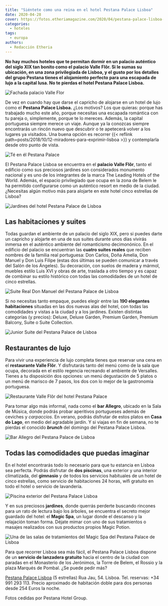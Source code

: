 ```yaml
---
title: "Siéntete como una reina en el hotel Pestana Palace Lisboa"
date: 2020-04-28
cover: https://fotos.etheriamagazine.com/2020/04/pestana-palace-lisboa-jardines.jpg
categories: 
  - hoteles
tags: 
  - europa
authors: 
  - Redacción Etheria
---
```


**No hay muchos hoteles que te permitan dormir en un palacio auténtico del siglo XIX tan 
bonito como el palacio Valle Flôr. Si le sumas su ubicación, en una zona privilegiada de 
Lisboa, y el gusto por los detalles del grupo Pestana tienes el alojamiento perfecto 
para una escapada de lujo a la capital lusa. No te pierdas el hotel Pestana Palace 
Lisboa.** 

![Fachada palacio Valle Flor](https://fotos.etheriamagazine.com/2020/04/Pestana-palace-lisboa-fachada.jpg "Fachada del palacio Valle Flôr, donde se ubica el Pestana Palace Lisboa.")

De vez en cuando hay que darse el capricho de alojarse en un hotel de lujo como el 
**Pestana Palace Lisboa.** ¿Los motivos? Los que quieras: porque has trabajado mucho 
este año, porque necesitas una escapada romántica con tu pareja o, simplemente, porque 
te lo mereces. Además, la capital portuguesa siempre merece un viaje. Aunque ya la 
conozcas siempre encontrarás un rincón nuevo que descubrir o te apetecerá volver a los 
lugares ya visitados. Una buena opción es recorrer {{< reflink 
path=posts/2018/10/12-miradores-para-exprimir-lisboa >}} y contemplarla desde otro punto 
de vista. 

![Té en él Pestana Palace](https://fotos.etheriamagazine.com/2020/04/Pestana-palace-lisboa-detalle-te.jpg "La hora del té en el Pestana Palace Lisboa.")

El Pestana Palace Lisboa se encuentra en el **palacio Valle Flôr**, tanto el edificio 
como sus preciosos jardines son considerados monumento nacional y es uno de los 
integrantes de la marca The Leading Hotels of the World. Además, el espacio privilegiado 
que ocupa en la zona de Belem le ha permitido configurarse como un auténtico resort en 
medio de la ciudad. ¿Necesitas algún motivo más para alojarte en este hotel cinco 
estrellas de Lisboa? 

![Jardines del hotel Pestana Palace de Lisboa](https://fotos.etheriamagazine.com/2020/04/Pestana-Palace-Lisboa-casa-do-lago.jpg "La Casa do Lago, situada en medio de los exuberantes jardines.")

## Las habitaciones y suites

Todas guardan el ambiente de un palacio del siglo XIX, pero si puedes darte un capricho 
y alojarte en una de sus suites durante unos días vivirás inmersa en el auténtico 
ambiente del romanticismo decimonónico. En el edificio del palacio se encuentran las 
**cuatro suites reales** que reciben nombres de la familia real portuguesa: Don Carlos, 
Doña Amelia, Don Manuel y Don Luis Filipe (estas dos últimas se pueden comunicar a 
través del Salón de los Ángeles). Su decoración, con suelos de madera y mármol, muebles 
estilo Luis XVI y obras de arte, traslada a otro tiempo y es capaz de combinar su estilo 
histórico con todas las comodidades de un hotel de cinco estrellas. 

![Suite Real Don Manuel del Pestana Palace de Lisboa](https://fotos.etheriamagazine.com/2020/04/Pestana-Palace-Lisboa-suite-manuel.jpg "Suite Real Don Manuel.")

Si no necesitas tanto empaque, puedes elegir entre las **190 elegantes habitaciones** 
situadas en las dos nuevas alas del hotel, con todas las comodidades y vistas a la 
ciudad y a los jardines. Existen distintas categorías (y precios): Deluxe, Deluxe 
Garden, Premium Garden, Premium Balcony, Suite o Suite Collection. 

![Junior Suite del Pestana Palace de Lisboa](https://fotos.etheriamagazine.com/2020/04/Pestana-Palace-Lisboa-Junior-Suite.jpg "Junior Suite.")

## Restaurantes de lujo

Para vivir una experiencia de lujo completa tienes que reservar una cena en el 
**restaurante Valle Flôr**. Y disfrutarás tanto del menú como de la sala que ocupa, 
decorada en el estilo regencia recreando el ambiente de Versalles. Tienes a tu 
disposición dos opciones: un menú degustación de 5 platos o un menú de marisco de 7 
pasos, los dos con lo mejor de la gastronomía portuguesa. 

![Restaurante Valle Flôr del hotel Pestana Palace](https://fotos.etheriamagazine.com/2020/04/hotel-pestana-palace-lisboa-restaurante-valle-flor.jpg "Restaurante Valle Flôr.")

Para tomar algo más informal, nada como el **bar Allegro**, ubicado en la Sala de 
Música, donde podrás probar aperitivos portugueses además de ceviches y _carpaccios_. En 
verano, podrás disfrutar de estos platos en **Casa do Lago**, en medio del agradable 
jardín. Y si viajas en fin de semana, no te pierdas el conocido **_brunch_** del domingo 
del Pestana Palace Lisboa. 

![Bar Allegro del Pestana Palace de Lisboa](https://fotos.etheriamagazine.com/2020/04/Pestana-Palace-Lisboa-Allegro-Bar.jpg "Bar Allegro.")

## Todas las comodidades que puedas imaginar

En el hotel encontrarás todo lo necesario para que tu estancia en Lisboa sea perfecta. 
Podrás disfrutar de **dos piscinas**, una exterior y una interior climatizada, del 
**gimnasio** y de todos los servicios habituales de un hotel de cinco estrellas, como 
servicio de habitaciones 24 horas, wifi gratuito en todo el hotel o servicio de 
lavandería. 

![Piscina exterior del Pestana Palace Lisboa](https://fotos.etheriamagazine.com/2020/04/Pestana-palace-lisboa-piscina.jpg "Piscina exterior.")

Y en sus preciosos **jardines**, donde querrás perderte buscando rincones para un rato 
de lectura bajo los árboles, se encuentra el secreto mejor guardado del hotel: el 
**Magic Spa**, un lugar donde el descanso y la relajación toman forma. Déjate mimar con 
uno de sus tratamientos o masajes realizados con sus productos propios Magic Potion. 

![Una de las salas de tratamientos del Magic Spa del Pestana Palace de Lisboa](https://fotos.etheriamagazine.com/2020/04/Pestana-Palace-lisboa-MagicSPA.jpg "Una de las salas de tratamientos del Magic Spa.")

Para que recorrer Lisboa sea más fácil, el Pestana Palace Lisboa dispone de un 
**servicio de lanzadera gratuito** hacia el centro de la ciudad con paradas en el 
Monasterio de los Jerónimos, la Torre de Belem, el Rossio y la plaza Marqués de Pombal. 
¿Se puede pedir más? 

[Pestana Palace Lisboa](https://www.pestanacollection.com/es/hotel/pestana-palace) (5 
estrellas) Rua Jau, 54. Lisboa. Tel. reservas: +34 991 293 113. Precio aproximado de 
habitación doble para dos personas desde 254 Euros la noche. 

Fotos cedidas por Pestana Hotel Group.
